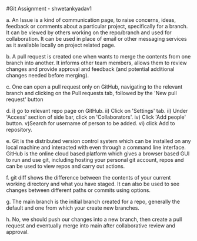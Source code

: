 #Git Assignment - shwetankyadav1

a. An Issue is  a kind of communication page, to raise concerns, ideas, feedback or comments about a particular project, specifically for a branch. It can be viewed by others working on the repo/branch and used for collaboration. It can be used in place of email or other messaging services as it available locally on project related page. 

b. A pull request is created one when wants to merge the contents from one branch into another. It informs other team members, allows them to review changes and provide approval and feedback (and potential additional changes needed before merging). 

c. One can open a pull request only on GitHub, navigating to the relevant branch and clicking on the Pull requests tab, followed by the 'New pull request' button

d. i) go to relevant repo page on GitHub. ii) Click on 'Settings' tab. ii) Under 'Access' section of side bar, click on 'Collaborators'. iv) Click 'Add people' button. v)Search for username of person to be added. vi) click Add <username> to repository. 

e. Git is the distributed version control system which can be installed on any local machine and interacted with even through a command line interface.  GitHub is the online cloud based platform which gives a browser based GUI to run and use git, including hosting your personal git account, repos and can be used to view repos and carry out actions. 

f. git diff shows the difference between the contents of your current working directory and what you have staged. It can also be used to see changes between different paths or commits using options. 

g. The main branch is the initial branch created for a repo, generally the default and one from which your create new branches.

h. No, we should push our changes into a new branch, then create a pull request and eventually merge into main after collaborative review and approval.
